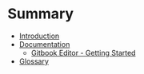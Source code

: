 # Summary

* [Introduction](index.md)
* [Documentation](documentation/index.md)
  * [Gitbook Editor - Getting Started](/documentation/gitbook-editor-getting-started.md)
* [Glossary](glossary.md)



